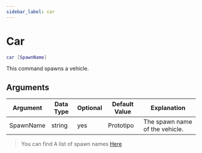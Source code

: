```yaml
---
sidebar_label: car
---
```


# Car

```lua
car [SpawnName]
```

This command spawns a vehicle.

## Arguments

| Argument  | Data Type | Optional | Default Value | Explanation                    |
| --------- | --------- | -------- | ------------- | ------------------------------ |
| SpawnName | string    | yes      | Prototipo     | The spawn name of the vehicle. |

> You can find A list of spawn names [Here](https://wiki.gtanet.work/index.php?title=Vehicle_Models)